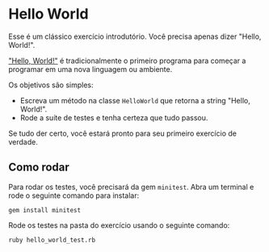 # Hello World

Esse é um clássico exercício introdutório. Você precisa apenas dizer "Hello, World!".

["Hello, World!"](http://en.wikipedia.org/wiki/%22Hello,_world!%22_program) é tradicionalmente o primeiro programa para começar a programar em uma nova linguagem ou ambiente.

Os objetivos são simples:

- Escreva um método na classe `HelloWorld` que retorna a string "Hello, World!".
- Rode a suíte de testes e tenha certeza que tudo passou.

Se tudo der certo, você estará pronto para seu primeiro exercício de verdade.

## Como rodar

Para rodar os testes, você precisará da gem `minitest`. Abra um terminal e rode o seguinte comando para instalar:

    gem install minitest

Rode os testes na pasta do exercício usando o seguinte comando:

    ruby hello_world_test.rb
